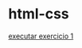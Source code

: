# html-css
 
<a href= "https://hudalves.github.io/html-css/exercicios/ex001/index.html">executar exercicio 1 </a>
